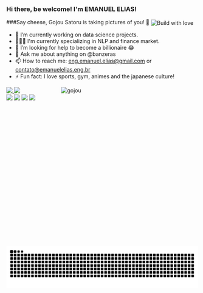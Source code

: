 ### Hi there, be welcome! I'm EMANUEL ELIAS! 
###Say cheese, Gojou Satoru is taking pictures of you! 👋 <img align="center" href="https://github.com/banzeras" alt="Build with love" src="http://ForTheBadge.com/images/badges/built-with-love.svg">

- 💼 I’m currently working on data science projects.
- 👨🏻‍💼 I'm currently specializing in NLP and finance market.
- 🤔 I’m looking for help to become a billionaire 😂
- 💬 Ask me about anything on @banzeras
- 📫 How to reach me: eng.emanuel.elias@gmail.com or contato@emanuelelias.eng.br
- ⚡ Fun fact: I love sports, gym, animes and the japanese culture!
<img align="right" alt="gojou"  height="420" width="360"  src="https://c.tenor.com/ZPBDeLGQsWEAAAAd/satoru-gojo-gojo.gif"> 
 <div>
  <a href="https://github.com/banzeras">
  <img height="180em" src="https://github-readme-stats.vercel.app/api?username=banzeras&show_icons=true&theme=dracula&include_all_commits=true&count_private=true"/>
  <img height="180em" src="https://github-readme-stats.vercel.app/api/top-langs/?username=banzeras&layout=compact&langs_count=7&theme=dracula"/>
</div>
 
<div> 
   <a href="https://instagram.com/banzeras" target="_blank"><img src="https://img.shields.io/badge/-Instagram-%23E4405F?style=for-the-badge&logo=instagram&logoColor=white" target="_blank"></a>
 	<a href="https://www.twitch.tv/banzeras" target="_blank"><img src="https://img.shields.io/badge/Twitch-9146FF?style=for-the-badge&logo=twitch&logoColor=white" target="_blank"></a>
  <a href = "mailto:eng.emanuel.elias@gmail.com"><img src="https://img.shields.io/badge/-Gmail-%23333?style=for-the-badge&logo=gmail&logoColor=white" target="_blank"></a>
  <a href="https://www.linkedin.com/in/emanuel-elias/" target="_blank"><img src="https://img.shields.io/badge/-LinkedIn-%230077B5?style=for-the-badge&logo=linkedin&logoColor=white" target="_blank"></a> 
 
  ![Snake animation](https://github.com/banzeras/banzeras/blob/output/github-contribution-grid-snake.svg)
 
</div>

